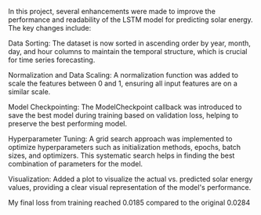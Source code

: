 In this project, several enhancements were made to improve the performance and readability of the LSTM model for predicting solar energy. The key changes include:

Data Sorting: The dataset is now sorted in ascending order by year, month, day, and hour columns to maintain the temporal structure, which is crucial for time series forecasting.

Normalization and Data Scaling: A normalization function was added to scale the features between 0 and 1, ensuring all input features are on a similar scale.

Model Checkpointing: The ModelCheckpoint callback was introduced to save the best model during training based on validation loss, helping to preserve the best performing model.

Hyperparameter Tuning: A grid search approach was implemented to optimize hyperparameters such as initialization methods, epochs, batch sizes, and optimizers. This systematic search helps in finding the best combination of parameters for the model.

Visualization: Added a plot to visualize the actual vs. predicted solar energy values, providing a clear visual representation of the model's performance.

My final loss from training reached 0.0185 compared to the original 0.0284
